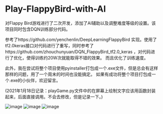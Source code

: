 # Play-FlappyBird-with-AI
对Flappy Bird游戏进行了二次开发，添加了AI辅助以及调整难度等级的设置。该项目同时包含DQN训练部分代码。

参考了https://github.com/yenchenlin/DeepLearningFlappyBird 实现。使用了tf2.0keras接口对代码进行了重写，同时参考了https://github.com/zhouchunyuan/DQN_FlappyBird_tf2.0_keras ，对代码进行了优化，使得训练约20W次就能取得不错的效果。
而且优化了训练速度。

此外，我在尝试将整个项目使用pyinstaller打包成一个.exe文件，但是总会有这样那样的问题，用了一个周末的时间也没能搞定。
如果有成功将整个项目打包成一个.exe的小伙伴，欢迎留言。

(2021年1月18日记录：playGame.py文件中的在屏幕上绘制文字应该用函数封装起来，后面直接调用。不会去修改，但是记录一下。)

![image](https://github.com/DeepGeGe/Play-FlappyBird-with-AI-tf2keras/blob/main/1.png)
![image](https://github.com/DeepGeGe/Play-FlappyBird-with-AI-tf2keras/blob/main/2.png)
![image](https://github.com/DeepGeGe/Play-FlappyBird-with-AI-tf2keras/blob/main/3.png)
